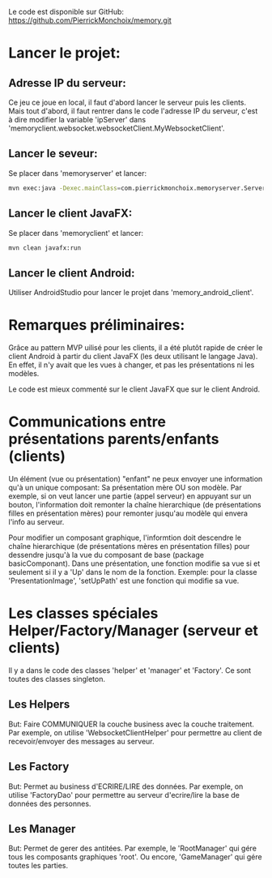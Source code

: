 Le code est disponible sur GitHub: https://github.com/PierrickMonchoix/memory.git

# Lancer le projet:

## Adresse IP du serveur:

Ce jeu ce joue en local, il faut d'abord lancer le serveur puis les clients.
Mais tout d'abord, il faut rentrer dans le code l'adresse IP du serveur,
c'est à dire modifier la variable 'ipServer' dans 'memoryclient.websocket.websocketClient.MyWebsocketClient'.

## Lancer le seveur:

Se placer dans 'memoryserver' et lancer:
```bash
mvn exec:java -Dexec.mainClass=com.pierrickmonchoix.memoryserver.ServerApp
```

## Lancer le client JavaFX:

Se placer dans 'memoryclient' et lancer:
```bash
mvn clean javafx:run
```

## Lancer le client Android:

Utiliser AndroidStudio pour lancer le projet dans 'memory_android_client'.

# Remarques préliminaires: 

Grâce au pattern MVP uilisé pour les clients, il a été plutôt rapide 
de créer le client Android à partir du client JavaFX (les deux utilisant le langage Java).
En effet, il n'y avait que les vues à changer, et pas les présentations ni les modèles.

Le code est mieux commenté sur le client JavaFX que sur le client Android.

# Communications entre présentations parents/enfants (clients)

Un élément (vue ou présentation) "enfant" ne peux envoyer une information qu'à un unique composant: Sa présentation mère OU son modèle.
Par exemple, si on veut lancer une partie (appel serveur) en appuyant sur un bouton,
l'information doit remonter la chaîne hierarchique (de présentations filles en présentation mères)
pour remonter jusqu'au modèle qui envera l'info au serveur.

Pour modifier un composant graphique, l'informtion doit descendre le chaîne hierarchique (de présentations mères en présentation filles) pour dessendre jusqu'à la vue du composant de base (package basicComponant).
Dans une présentation, une fonction modifie sa vue si et seulement si il y a 'Up' dans le nom de la fonction.
Exemple: pour la classe 'PresentationImage', 'setUpPath' est une fonction qui modifie sa vue.



# Les classes spéciales Helper/Factory/Manager (serveur et clients)

Il y a dans le code des classes 'helper' et 'manager' et 'Factory'.
Ce sont toutes des classes singleton.

## Les Helpers

But: Faire COMMUNIQUER la couche business avec la couche traitement.
Par exemple, on utilise 'WebsocketClientHelper' pour permettre au client 
de recevoir/envoyer des messages au serveur.

## Les Factory

But: Permet au business d'ECRIRE/LIRE des données.
Par exemple, on utilise 'FactoryDao' pour permettre au serveur
d'ecrire/lire la base de données des personnes.

## Les Manager

But: Permet de gerer des antitées.
Par exemple, le 'RootManager' qui gére tous les composants graphiques 'root'.
Ou encore, 'GameManager' qui gére toutes les parties.






